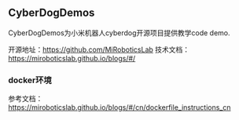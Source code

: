 ## CyberDogDemos

CyberDogDemos为小米机器人cyberdog开源项目提供教学code demo.

开源地址：https://github.com/MiRoboticsLab
技术文档：https://miroboticslab.github.io/blogs/#/

### docker环境

参考文档：https://miroboticslab.github.io/blogs/#/cn/dockerfile_instructions_cn
